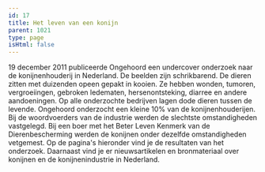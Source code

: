 ```yaml
---
id: 17
title: Het leven van een konijn
parent: 1021
type: page
isHtml: false
---
```

19 december 2011 publiceerde Ongehoord een undercover onderzoek naar de konijnenhouderij in Nederland. De beelden zijn schrikbarend. De dieren zitten met duizenden opeen gepakt in kooien. Ze hebben wonden, tumoren, vergroeiingen, gebroken ledematen, hersenontsteking, diarree en andere aandoeningen. Op alle onderzochte bedrijven lagen dode dieren tussen de levende. Ongehoord onderzocht een kleine 10% van de konijnenhouderijen. Bij de woordvoerders van de industrie werden de slechtste omstandigheden vastgelegd. Bij een boer met het Beter Leven Kenmerk van de Dierenbescherming werden de konijnen onder dezelfde omstandigheden vetgemest. Op de pagina's hieronder vind je de resultaten van het onderzoek. Daarnaast vind je er nieuwsartikelen en bronmateriaal over konijnen en de konijnenindustrie in Nederland.